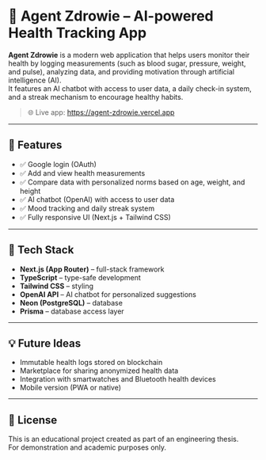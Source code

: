 # 🧠 Agent Zdrowie – AI-powered Health Tracking App

**Agent Zdrowie** is a modern web application that helps users monitor their health by logging measurements (such as blood sugar, pressure, weight, and pulse), analyzing data, and providing motivation through artificial intelligence (AI).  
It features an AI chatbot with access to user data, a daily check-in system, and a streak mechanism to encourage healthy habits.

> 🌐 Live app: https://agent-zdrowie.vercel.app

---

## 🔧 Features

- ✅ Google login (OAuth)
- ✅ Add and view health measurements
- ✅ Compare data with personalized norms based on age, weight, and height
- ✅ AI chatbot (OpenAI) with access to user data
- ✅ Mood tracking and daily streak system
- ✅ Fully responsive UI (Next.js + Tailwind CSS)

---

## 🧰 Tech Stack

- **Next.js (App Router)** – full-stack framework
- **TypeScript** – type-safe development
- **Tailwind CSS** – styling
- **OpenAI API** – AI chatbot for personalized suggestions
- **Neon (PostgreSQL)** – database
- **Prisma** – database access layer

---

## 💡 Future Ideas

- Immutable health logs stored on blockchain
- Marketplace for sharing anonymized health data
- Integration with smartwatches and Bluetooth health devices
- Mobile version (PWA or native)

---

## 📄 License

This is an educational project created as part of an engineering thesis.  
For demonstration and academic purposes only.

